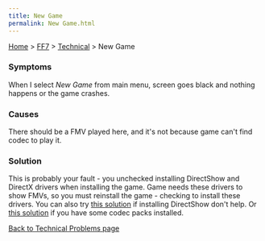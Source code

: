 ```yaml
---
title: New Game
permalink: New Game.html
---
```


[Home](../../Main%20Page.md) > [FF7](../../FF7.md) > [Technical](../Technical.md) > New Game

### Symptoms

When I select *New Game* from main menu, screen goes black and nothing
happens or the game crashes.

### Causes

There should be a FMV played here, and it's not because game can't find
codec to play it.

### Solution

This is probably your fault - you unchecked installing DirectShow and
DirectX drivers when installing the game. Game needs these drivers to
show FMVs, so you must reinstall the game - checking to install these
drivers. You can also try [this solution][] if installing DirectShow
don't help. Or [this solution][1] if you have some codec packs
installed.

[Back to Technical Problems page][]

  [this solution]: Movies.md "wikilink"
  [1]: NoMovies.md "wikilink"
  [Back to Technical Problems page]: ../Technical.md "wikilink"
